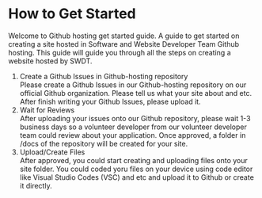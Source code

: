 <h1>How to Get Started</h1>
<p>Welcome to Github hosting get started guide. A guide to get started on creating a site hosted in Software and Website Developer Team Github hosting. This guide will guide you through all the steps on creating a website hosted by SWDT. </p>
<ol>
  <li>Create a Github Issues in Github-hosting repository<br>Please create a Github Issues in our Github-hosting repository on our official Github organization. Please tell us what your site about and etc. After finish writing your Github Issues, please upload it. </li>
  <li>Wait for Reviews<br>After uploading your issues onto our Github repository, please wait 1-3 business days so a volunteer developer from our volunteer developer team could review about your application. Once approved, a folder in /docs of the repository will be created for your site.</li>
  <li>Upload/Create Files<br>After approved, you could start creating and uploading files onto your site folder. You could coded yoru files on your device using code editor like Visual Studio Codes (VSC) and etc and upload it to Github or create it directly.</li>
</ol>
